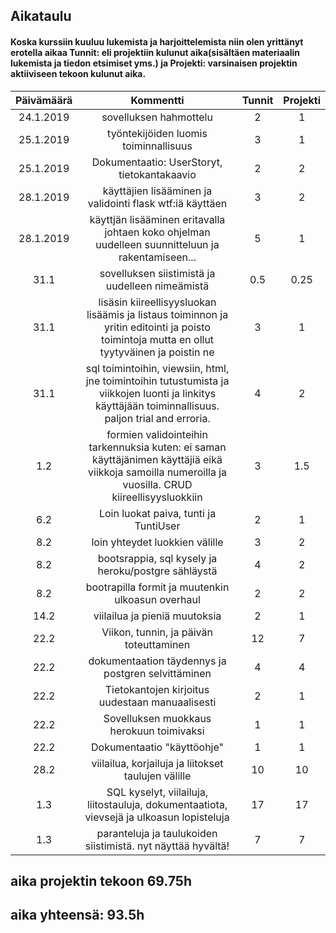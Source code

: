 
## Aikataulu

#### Koska kurssiin kuuluu lukemista ja harjoittelemista niin olen yrittänyt erotella aikaa Tunnit: eli projektiin kulunut aika(sisältäen materiaalin lukemista ja tiedon etsimiset yms.) ja Projekti: varsinaisen projektin aktiiviseen tekoon kulunut aika.

| Päivämäärä | Kommentti | Tunnit | Projekti |
|:---:|:---:|:---:|:---:|
| 24.1.2019 | sovelluksen hahmottelu | 2 | 1 |
| 25.1.2019 | työntekijöiden luomis toiminnallisuus | 3 | 1 |
| 25.1.2019 | Dokumentaatio: UserStoryt, tietokantakaavio | 2 | 2 |
| 28.1.2019 | käyttäjien lisääminen ja validointi flask wtf:iä käyttäen| 3 | 2 |
| 28.1.2019 | käyttjän lisääminen eritavalla johtaen koko ohjelman uudelleen suunnitteluun ja rakentamiseen... | 5 | 1 |
| 31.1 | sovelluksen siistimistä ja uudelleen nimeämistä | 0.5 | 0.25 |
| 31.1 | lisäsin kiireellisyysluokan lisäämis ja listaus toiminnon ja yritin editointi ja poisto toimintoja mutta en ollut tyytyväinen ja poistin ne | 3 | 1 |
| 31.1 | sql toimintoihin, viewsiin, html, jne toimintoihin tutustumista ja viikkojen luonti ja linkitys käyttäjään toiminnallisuus. paljon trial and erroria. | 4 | 2 |
| 1.2 | formien validointeihin tarkennuksia kuten: ei saman käyttäjänimen käyttäjiä eikä viikkoja samoilla numeroilla ja vuosilla. CRUD kiireellisyysluokkiin | 3 | 1.5 |
| 6.2 | Loin luokat paiva, tunti ja TuntiUser | 2 | 1 |
| 8.2 | loin yhteydet luokkien välille | 3 | 2 |
| 8.2 | bootsrappia, sql kysely ja heroku/postgre sähläystä | 4 | 2 |
| 8.2 | bootrapilla formit ja muutenkin ulkoasun overhaul | 2 | 2 |
| 14.2 | viilailua ja pieniä muutoksia | 2 | 1 |
| 22.2 | Viikon, tunnin, ja päivän toteuttaminen | 12 | 7 |
| 22.2 | dokumentaation täydennys ja postgren selvittäminen | 4 | 4 |
| 22.2 | Tietokantojen kirjoitus uudestaan manuaalisesti | 2 | 1 |
| 22.2 | Sovelluksen muokkaus herokuun toimivaksi | 1 | 1 |
| 22.2 | Dokumentaatio "käyttöohje" | 1 | 1 |
| 28.2 | viilailua, korjailuja ja liitokset taulujen välille | 10 | 10 |
| 1.3 | SQL kyselyt, viilailuja, liitostauluja, dokumentaatiota, vievsejä ja ulkoasun lopisteluja | 17 | 17 |
| 1.3 | paranteluja ja taulukoiden siistimistä. nyt näyttää hyvältä! | 7 | 7 |
## aika projektin tekoon 69.75h
## aika yhteensä: 93.5h
